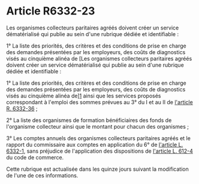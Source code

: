 # Article R6332-23

Les organismes collecteurs paritaires agréés doivent créer un service dématérialisé qui publie au sein d'une rubrique dédiée et identifiable : 

1° La liste des priorités, des critères et des conditions de prise en charge des demandes présentées par les employeurs, des coûts de diagnostics visés au cinquième alinéa de [Les organismes collecteurs paritaires agréés doivent créer un service dématérialisé qui publie au sein d'une rubrique dédiée et identifiable : 

1° La liste des priorités, des critères et des conditions de prise en charge des demandes présentées par les employeurs, des coûts de diagnostics visés au cinquième alinéa de][1] ainsi que les services proposés correspondant à l'emploi des sommes prévues au 3° du I et au II de [l'article R. 6332-36][2] ; 

2° La liste des organismes de formation bénéficiaires des fonds de l'organisme collecteur ainsi que le montant pour chacun des organismes ; 

3° Les comptes annuels des organismes collecteurs paritaires agréés et le rapport du commissaire aux comptes en application du 6° de [l'article L. 6332-1][3], sans préjudice de l'application des dispositions de [l'article L. 612-4][4] du code de commerce. 

Cette rubrique est actualisée dans les quinze jours suivant la modification de l'une de ces informations.

 [1]: /affichCodeArticle.do?cidTexte=LEGITEXT000006072050&idArticle=LEGIARTI000021343093&dateTexte=&categorieLien=cid
 [2]: /affichCodeArticle.do?cidTexte=LEGITEXT000006072050&idArticle=LEGIARTI000018498586&dateTexte=&categorieLien=cid
 [3]: /affichCodeArticle.do?cidTexte=LEGITEXT000006072050&idArticle=LEGIARTI000006904342&dateTexte=&categorieLien=cid
 [4]: /affichCodeArticle.do?cidTexte=LEGITEXT000005634379&idArticle=LEGIARTI000006235077&dateTexte=&categorieLien=cid
